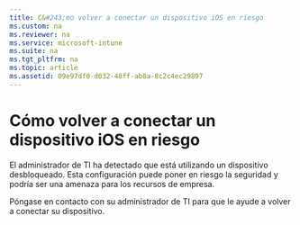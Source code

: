 ```yaml
---
title: C&#243;mo volver a conectar un dispositivo iOS en riesgo
ms.custom: na
ms.reviewer: na
ms.service: microsoft-intune
ms.suite: na
ms.tgt_pltfrm: na
ms.topic: article
ms.assetid: 09e97df0-d032-48ff-ab8a-8c2c4ec29897
---
```

# C&#243;mo volver a conectar un dispositivo iOS en riesgo
El administrador de TI ha detectado que está utilizando un dispositivo desbloqueado. Esta configuración puede poner en riesgo la seguridad y podría ser una amenaza para los recursos de empresa.

Póngase en contacto con su administrador de TI para que le ayude a volver a conectar su dispositivo.

